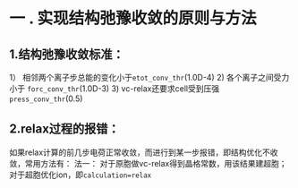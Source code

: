 # 一 . 实现结构弛豫收敛的原则与方法
## 1.结构弛豫收敛标准：
1） 相邻两个离子步总能的变化小于`etot_conv_thr`(1.0D-4)
2)  各个离子之间受力小于 `forc_conv_thr`(1.0D-3)
3)  vc-relax还要求cell受到压强`press_conv_thr`(0.5)

## 2.relax过程的报错：
如果relax计算的前几步电荷正常收敛，而进行到某一步报错，即结构优化不收敛，常用方法有：
法一：
对于原胞做vc-relax得到晶格常数，用该结果建超胞；
对于超胞优化ion，即`calculation=relax`
